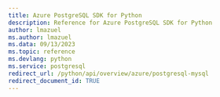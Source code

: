 ```yaml
---
title: Azure PostgreSQL SDK for Python
description: Reference for Azure PostgreSQL SDK for Python
author: lmazuel
ms.author: lmazuel
ms.data: 09/13/2023
ms.topic: reference
ms.devlang: python
ms.service: postgresql
redirect_url: /python/api/overview/azure/postgresql-mysql
redirect_document_id: TRUE
---
```

